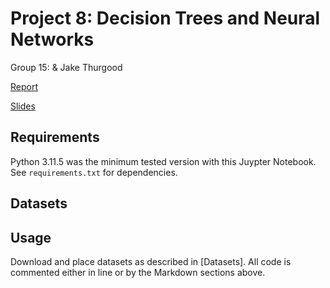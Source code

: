 # Project 8: Decision Trees and Neural Networks

Group 15: & Jake Thurgood

[Report](https://docs.google.com/document/d/1kW8KOOX6qv-rsE-mGi12_qsMlqSCwcELtyBiG9lERxM/edit?usp=sharing)

[Slides](https://docs.google.com/presentation/d/1Ux-dRLgbURQZI_wK0A427b_FZI9E9QwggCICQfYgpfA/edit?usp=sharing)


## Requirements

Python 3.11.5 was the minimum tested version with this Juypter Notebook.
See `requirements.txt` for dependencies.


## Datasets

## Usage

Download and place datasets as described in [Datasets].
All code is commented either in line or by the Markdown sections above.
